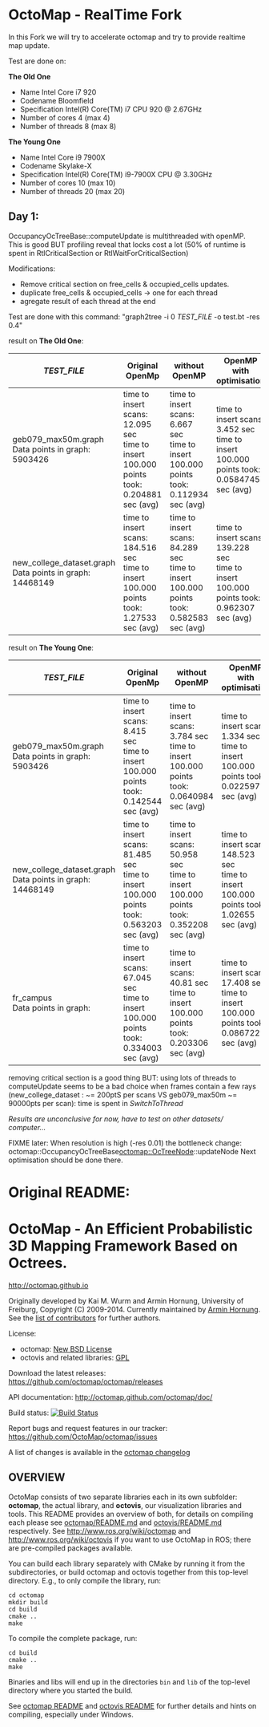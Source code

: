OctoMap - RealTime Fork
===========================================================================

In this Fork we will try to accelerate octomap and try to provide realtime map update.

Test are done on:

**The Old One**
  * Name			Intel Core i7 920
  * Codename		Bloomfield
  * Specification		Intel(R) Core(TM) i7 CPU         920  @ 2.67GHz
  * Number of cores		4 (max 4)
  * Number of threads	8 (max 8)
  
**The Young One**
  * Name			Intel Core i9 7900X
  * Codename		Skylake-X
  * Specification		Intel(R) Core(TM) i9-7900X CPU @ 3.30GHz
  * Number of cores		10 (max 10)
  * Number of threads	20 (max 20)
	
Day 1:
--------
OccupancyOcTreeBase<NODE>::computeUpdate is multithreaded with openMP. This is good BUT
profiling reveal that locks cost a lot (50% of runtime is spent in RtlCriticalSection or RtlWaitForCriticalSection)

Modifications: 
- Remove critical section on  free_cells & occupied_cells updates.
- duplicate free_cells & occupied_cells -> one for each thread
- agregate result of each thread at the end

Test are done with this command: "graph2tree -i 0 *TEST_FILE* -o test.bt -res 0.4"


result on **The Old One**: 

| *TEST_FILE*         | Original OpenMp |without OpenMP | OpenMP with optimisation |
| ------------- | ------------- | ------------- | ------------- |
|  geb079_max50m.graph <br> Data points in graph: 5903426 | time to insert scans:<br> 12.095 sec<br> time to insert 100.000 points took:<br> 0.204881 sec (avg) |time to insert scans:<br> 6.667 sec<br>time to insert 100.000 points took:<br> 0.112934 sec (avg) | time to insert scans:<br> 3.452 sec <br>time to insert 100.000 points took:<br> 0.0584745 sec (avg) |
| new_college_dataset.graph <br> Data points in graph: 14468149| time to insert scans:<br> 184.516 sec<br>time to insert 100.000 points took:<br> 1.27533 sec (avg) | time to insert scans:<br> 84.289 sec<br>time to insert 100.000 points took:<br> 0.582583 sec (avg) |time to insert scans:<br> 139.228 sec<br>time to insert 100.000 points took:<br> 0.962307 sec (avg)|

result on **The Young One**: 

| *TEST_FILE*         | Original OpenMp |without OpenMP | OpenMP with optimisation |
| ------------- | ------------- | ------------- | ------------- |
|  geb079_max50m.graph <br> Data points in graph: 5903426 | time to insert scans:<br> 8.415 sec<br> time to insert 100.000 points took:<br> 0.142544 sec (avg) |time to insert scans:<br> 3.784 sec<br>time to insert 100.000 points took:<br> 0.0640984 sec (avg) | time to insert scans:<br> 1.334 sec <br>time to insert 100.000 points took:<br> 0.022597 sec (avg) |
| new_college_dataset.graph <br> Data points in graph: 14468149| time to insert scans:<br> 81.485 sec<br>time to insert 100.000 points took:<br> 0.563203 sec (avg) | time to insert scans:<br> 50.958 sec<br>time to insert 100.000 points took:<br> 0.352208 sec (avg) |time to insert scans:<br> 148.523 sec<br>time to insert 100.000 points took:<br> 1.02655 sec (avg)|
| fr_campus <br> Data points in graph: | time to insert scans:<br> 67.045 sec<br>time to insert 100.000 points took:<br> 0.334003 sec (avg)| time to insert scans:<br> 40.81 sec<br>time to insert 100.000 points took:<br> 0.203306 sec (avg)|time to insert scans:<br> 17.408 sec<br>time to insert 100.000 points took:<br> 0.0867227 sec (avg)|





removing critical section is a good thing BUT: using lots of threads to computeUpdate seems to be a bad choice when frames contain a few rays (new_college_dataset : ~= 200ptS per scans VS geb079_max50m ~= 90000pts per scan): time is spent in *SwitchToThread*

*Results are unconclusive for now, have to test on other datasets/ computer...*

FIXME later: 
When resolution is high (-res 0.01) the bottleneck change: octomap::OccupancyOcTreeBase<octomap::OcTreeNode>::updateNode
Next optimisation should be done there.





Original README:
===========================================================================


OctoMap - An Efficient Probabilistic 3D Mapping Framework Based on Octrees.
===========================================================================

http://octomap.github.io

Originally developed by Kai M. Wurm and Armin Hornung, University of Freiburg, Copyright (C) 2009-2014.
Currently maintained by [Armin Hornung](https://github.com/ahornung).
See the [list of contributors](octomap/AUTHORS.txt) for further authors.

License: 
  * octomap: [New BSD License](octomap/LICENSE.txt)
  * octovis and related libraries: [GPL](octovis/LICENSE.txt)


Download the latest releases:
  https://github.com/octomap/octomap/releases

API documentation:
  http://octomap.github.com/octomap/doc/
  
Build status: 
  [![Build Status](https://travis-ci.org/OctoMap/octomap.png?branch=devel)](https://travis-ci.org/OctoMap/octomap)
  
Report bugs and request features in our tracker:
  https://github.com/OctoMap/octomap/issues

A list of changes is available in the [octomap changelog](octomap/CHANGELOG.txt)


OVERVIEW
--------

OctoMap consists of two separate libraries each in its own subfolder:
**octomap**, the actual library, and **octovis**, our visualization libraries and tools.
This README provides an overview of both, for details on compiling each please 
see [octomap/README.md](octomap/README.md) and [octovis/README.md](octovis/README.md) respectively.
See http://www.ros.org/wiki/octomap and http://www.ros.org/wiki/octovis if you 
want to use OctoMap in ROS; there are pre-compiled packages available.

You can build each library separately with CMake by running it from the subdirectories, 
or build octomap and octovis together from this top-level directory. E.g., to
only compile the library, run:

    cd octomap
    mkdir build
    cd build
    cmake ..
    make
  
To compile the complete package, run:

    cd build
    cmake ..
    make
  
Binaries and libs will end up in the directories `bin` and `lib` of the
top-level directory where you started the build.


See [octomap README](octomap/README.md) and [octovis README](octovis/README.md) for further
details and hints on compiling, especially under Windows.
